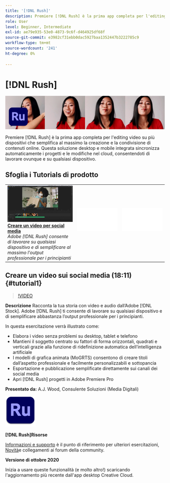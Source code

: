 ```yaml
---
title: '[!DNL Rush]'
description: Premiere [!DNL Rush] è la prima app completa per l'editing video su più dispositivi che semplifica al massimo la creazione e la condivisione di contenuti online
role: User
level: Beginner, Intermediate
exl-id: ae79e935-53e0-4873-9c6f-d464925df68f
source-git-commit: e3982cf31ebb0dac5927baa1352447b3222785c9
workflow-type: tm+mt
source-wordcount: '241'
ht-degree: 0%

---
```


# [!DNL Rush]

![Tutorial Hero Image](../assets/Rush.jpg)

Premiere [!DNL Rush] è la prima app completa per l&#39;editing video su più dispositivi che semplifica al massimo la creazione e la condivisione di contenuti online. Questa soluzione desktop e mobile integrata sincronizza automaticamente i progetti e le modifiche nel cloud, consentendoti di lavorare ovunque e su qualsiasi dispositivo.

## Sfoglia i Tutorials di prodotto

<table style="table-layout:fixed">
<tr>
 <td>
   <a href="rush.md#tutorial1">
      <img alt="Creare un video per social media" src="../assets/rush_socialMediaAd_wood_thumbnail.jpg" />
   </a>
    <div>
   <a href="rush.md#tutorial1"><strong>Creare un video per social media</strong></a>
    </div>
    <em>Adobe [!DNL Rush] consente di lavorare su qualsiasi dispositivo e di semplificare al massimo l'output professionale per i principianti</em>
    <br>
  </td>
  <td>
    <img alt="Spaziatore" src="../assets/Whitespacer.png" />
    <div>
    <br>
  </td>
  <td>
    <img alt="Spaziatore" src="../assets/Whitespacer.png" />
    <div>
    <br>
  </td>
</tr>
</table>

## Creare un video sui social media (18:11) {#tutorial1}

>[!VIDEO](https://video.tv.adobe.com/v/326900?hidetitle=true)

**Descrizione**
Racconta la tua storia con video e audio dall’Adobe [!DNL Stock]. Adobe [!DNL Rush] ti consente di lavorare su qualsiasi dispositivo e di semplificare abbastanza l’output professionale per i principianti.

In questa esercitazione verrà illustrato come:
* Elabora i video senza problemi su desktop, tablet e telefono
* Mantieni il soggetto centrato su fattori di forma orizzontali, quadrati e verticali grazie alla funzione di ridefinizione automatica dell’intelligenza artificiale
* I modelli di grafica animata (MoGRTS) consentono di creare titoli dall’aspetto professionale e facilmente personalizzabili e sottopancia
* Esportazione e pubblicazione semplificate direttamente sui canali dei social media
* Apri [!DNL Rush] progetti in Adobe Premiere Pro

**Presentato da:**
A.J. Wood, Consulente Soluzioni (Media Digitali)

![Logo Rush](../assets/ru_appicon_96.png)

**[!DNL Rush]Risorse**

[Informazioni e supporto](https://helpx.adobe.com/support/premiere-rush.html) è il punto di riferimento per ulteriori esercitazioni, [Novità](https://helpx.adobe.com/premiere-rush/user-guide.html/premiere-rush/help/whats-new.ug.html)e collegamenti ai forum della community.

**Versione di ottobre 2020**

Inizia a usare queste funzionalità (e molto altro!) scaricando l&#39;aggiornamento più recente dall&#39;app desktop Creative Cloud.
